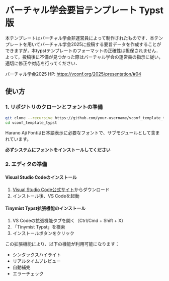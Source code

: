 # バーチャル学会要旨テンプレート Typst版

本テンプレートはバーチャル学会非運営員によって制作されたものです．本テンプレートを用いてバーチャル学会2025に投稿する要旨データを作成することができますが，本typstテンプレートのフォーマットの正確性は担保されません．
よって，投稿後に不備が見つかった際はバーチャル学会の運営員の指示に従い，適切に修正や対応を行ってください．

バーチャル学会2025 HP: <https://vconf.org/2025/presentation/#04>

## 使い方

### 1. リポジトリのクローンとフォントの準備

```bash
git clone --recursive https://github.com/your-username/vconf_template_typst.git
cd vconf_template_typst
```

Harano Aji Fontは日本語表示に必要なフォントで、サブモジュールとして含まれています。

**必ずシステムにフォントをインストールしてください**

### 2. エディタの準備

#### Visual Studio Codeのインストール

1. [Visual Studio Code公式サイト](https://code.visualstudio.com/)からダウンロード
2. インストール後、VS Codeを起動

#### Tinymist Typst拡張機能のインストール

1. VS Codeの拡張機能タブを開く（Ctrl/Cmd + Shift + X）
2. 「Tinymist Typst」を検索
3. インストールボタンをクリック

この拡張機能により、以下の機能が利用可能になります：
- シンタックスハイライト
- リアルタイムプレビュー
- 自動補完
- エラーチェック


